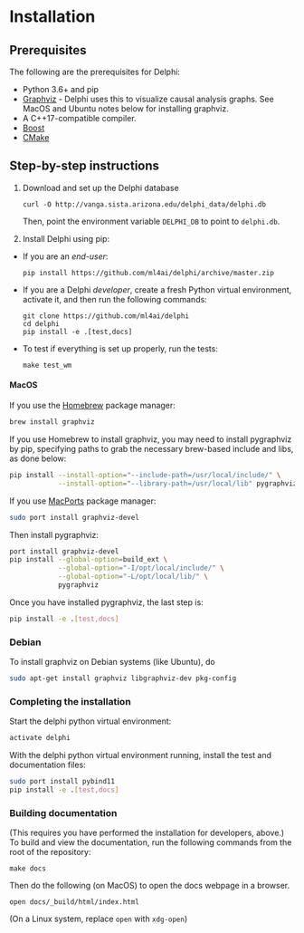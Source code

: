 # Installation

## Prerequisites

The following are the prerequisites for Delphi:

- Python 3.6+ and pip
- [Graphviz](https://www.graphviz.org/download/) - Delphi uses this to
  visualize causal analysis graphs. See MacOS and Ubuntu notes below
  for installing graphviz.
- A C++17-compatible compiler.
- [Boost](https://www.boost.org)
- [CMake](https://cmake.org)

## Step-by-step instructions

1. Download and set up the Delphi database
   ```
   curl -O http://vanga.sista.arizona.edu/delphi_data/delphi.db
   ```

   Then, point the environment variable `DELPHI_DB` to point to `delphi.db`.
   
   

2. Install Delphi using pip:
  - If you are an _end-user_:
    ```
    pip install https://github.com/ml4ai/delphi/archive/master.zip
    ```
  - If you are a Delphi _developer_, create a fresh Python virtual environment,
    activate it, and then run the following commands:
    ```
    git clone https://github.com/ml4ai/delphi
    cd delphi
    pip install -e .[test,docs]
    ```
  - To test if everything is set up properly, run the tests:
    ```
    make test_wm
    ```


#### MacOS

If you use the [Homebrew](https://brew.sh) package manager:

```bash
brew install graphviz
``` 

If you use Homebrew to install graphviz, you may need to install pygraphviz by pip, specifying paths to grab
the necessary brew-based include and libs, as done below:

```bash
pip install --install-option="--include-path=/usr/local/include/" \
            --install-option="--library-path=/usr/local/lib" pygraphviz
```

If you use [MacPorts](https://www.macports.org/install.php) package manager:

```bash
sudo port install graphviz-devel
``` 

Then install pygraphviz:

```bash
port install graphviz-devel
pip install --global-option=build_ext \
            --global-option="-I/opt/local/include/" \
            --global-option="-L/opt/local/lib/" \
            pygraphviz
``` 

Once you have installed pygraphviz, the last step is:

```bash
pip install -e .[test,docs]
``` 


### Debian

To install graphviz on Debian systems (like Ubuntu), do

```bash
sudo apt-get install graphviz libgraphviz-dev pkg-config
```

### Completing the installation

Start the delphi python virtual environment:

```bash
activate delphi
```

With the delphi python virtual environment running, install the test and documentation files:

```bash
sudo port install pybind11
pip install -e .[test,docs]
```

### Building documentation

(This requires you have performed the installation for developers, above.) 
To build and view the documentation, run the following commands from the root of
the repository:

```
make docs
```

Then do the following (on MacOS) to open the docs webpage in a browser.

```
open docs/_build/html/index.html
```

(On a Linux system, replace `open` with `xdg-open`)
